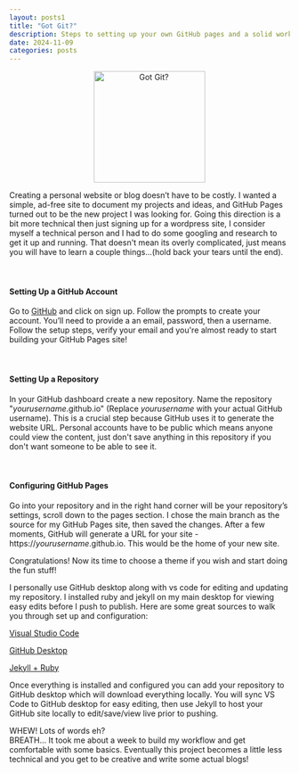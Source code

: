 ```yaml
---
layout: posts1
title: "Got Git?"
description: Steps to setting up your own GitHub pages and a solid workflow for editing, saving, and publishing your site.
date: 2024-11-09
categories: posts
---
```



<center><img src="{{ '/assets/images/gotgitt.png' | relative_url }}" alt="Got Git?" width="200"></center>  


Creating a personal website or blog doesn’t have to be costly. I wanted a simple, ad-free site to document my projects and ideas, and GitHub Pages turned out to be the new project I was looking for. Going this direction is a bit more technical then just signing up for a wordpress site, I consider myself a technical person and I had to do some googling and research to get it up and running. That doesn't mean its overly complicated, just means you will have to learn a couple things...(hold back your tears until the end).  
<br><br>

#### Setting Up a GitHub Account
Go to [GitHub](https://www.github.com) and click on sign up. Follow the prompts to create your account. You’ll need to provide a an email, password, then a username. Follow the setup steps, verify your email and you're almost ready to start building your GitHub Pages site!  
<br><br>

#### Setting Up a Repository
In your GitHub dashboard create a new repository. Name the repository "*yourusername*.github.io" (Replace *yourusername* with your actual GitHub username). This is a crucial step because GitHub uses it to generate the website URL. Personal accounts have to be public which means anyone could view the content, just don't save anything in this repository if you don't want someone to be able to see it.  
<br><br>

#### Configuring GitHub Pages
Go into your repository and in the right hand corner will be your repository’s settings, scroll down to the pages section. I chose the main branch as the source for my GitHub Pages site, then saved the changes. After a few moments, GitHub will generate a URL for your site - https://*yourusername*.github.io. This would be the home of your new site.  

Congratulations! Now its time to choose a theme if you wish and start doing the fun stuff!  

I personally use GitHub desktop along with vs code for editing and updating my repository. I installed ruby and jekyll on my main desktop for viewing easy edits before I push to publish. Here are some great sources to walk you through set up and configuration:


[Visual Studio Code](https://code.visualstudio.com/download)

[GitHub Desktop](https://docs.github.com/en/desktop/installing-and-authenticating-to-github-desktop/installing-github-desktop)

[Jekyll + Ruby](https://jekyllrb.com/docs/installation/windows/)

Once everything is installed and configured you can add your repository to GitHub desktop which will download everything locally. You will sync VS Code to GitHub desktop for easy editing, then use Jekyll to host your GitHub site locally to edit/save/view live prior to pushing.

WHEW! Lots of words eh?  
BREATH...
It took me about a week to build my workflow and get comfortable with some basics. Eventually this project becomes a little less technical and you get to be creative and write some actual blogs!